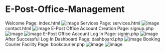 # E-Post-Office-Management
Welcome Page:	index.html
![image](https://github.com/govardhan666/E-Post-Office-Management/assets/71170706/3d79c185-f4d0-4271-b1f4-df42020dff2b)
Services Page: services.html
![image](https://github.com/govardhan666/E-Post-Office-Management/assets/71170706/f5c5e951-6876-4408-8539-2a70b6bcc6f1)
contact.html
![image](https://github.com/govardhan666/E-Post-Office-Management/assets/71170706/c34eddaf-d651-4018-a343-18cfea11b98a)
E-Post Office Account Creation Page: signup.php
![image](https://github.com/govardhan666/E-Post-Office-Management/assets/71170706/357503d4-1821-4a6d-a8bc-71e56311cbfa)
![image](https://github.com/govardhan666/E-Post-Office-Management/assets/71170706/dcf2bc04-ca5e-4d44-a12e-b17365c98e18)
E-Post Office Account Log In Page: signin.php
![image](https://github.com/govardhan666/E-Post-Office-Management/assets/71170706/cbd0f86c-d716-445f-b353-e9d9a452f1f0)
After Successful Log In Dashboard Page: dashboard.php
![image](https://github.com/govardhan666/E-Post-Office-Management/assets/71170706/d1170cf2-547d-4054-b7b7-1bde85121280)
Booking Courier Facility Page: bookcourier.php
![image](https://github.com/govardhan666/E-Post-Office-Management/assets/71170706/5603985c-8334-4e09-892a-2916de237be3)
![image](https://github.com/govardhan666/E-Post-Office-Management/assets/71170706/c1d372e6-adda-40c5-a9da-e9ff5936dc40)
